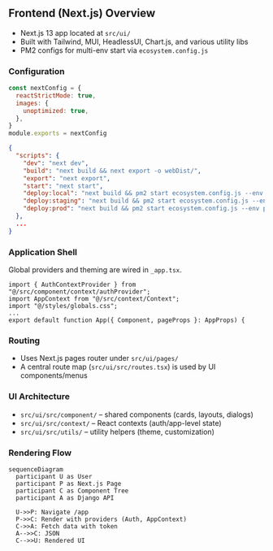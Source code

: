 ## Frontend (Next.js) Overview

- Next.js 13 app located at `src/ui/`
- Built with Tailwind, MUI, HeadlessUI, Chart.js, and various utility libs
- PM2 configs for multi-env start via `ecosystem.config.js`

### Configuration

```1:24:src/ui/next.config.js
const nextConfig = {
  reactStrictMode: true,
  images: {
    unoptimized: true,
  },
}
module.exports = nextConfig
```

```1:16:src/ui/package.json
{
  "scripts": {
    "dev": "next dev",
    "build": "next build && next export -o webDist/",
    "export": "next export",
    "start": "next start",
    "deploy:local": "next build && pm2 start ecosystem.config.js --env local",
    "deploy:staging": "next build && pm2 start ecosystem.config.js --env staging",
    "deploy:prod": "next build && pm2 start ecosystem.config.js --env production"
  },
  ...
}
```

### Application Shell

Global providers and theming are wired in `_app.tsx`.

```1:20:src/ui/pages/_app.tsx
import { AuthContextProvider } from "@/src/component/context/authProvider";
import AppContext from "@/src/context/Context";
import "@/styles/globals.css";
...
export default function App({ Component, pageProps }: AppProps) {
```

### Routing

- Uses Next.js pages router under `src/ui/pages/`
- A central route map (`src/ui/src/routes.tsx`) is used by UI components/menus

### UI Architecture

- `src/ui/src/component/` – shared components (cards, layouts, dialogs)
- `src/ui/src/context/` – React contexts (auth/app-level state)
- `src/ui/src/utils/` – utility helpers (theme, customization)

### Rendering Flow

```mermaid
sequenceDiagram
  participant U as User
  participant P as Next.js Page
  participant C as Component Tree
  participant A as Django API

  U->>P: Navigate /app
  P->>C: Render with providers (Auth, AppContext)
  C->>A: Fetch data with token
  A-->>C: JSON
  C-->>U: Rendered UI
```



